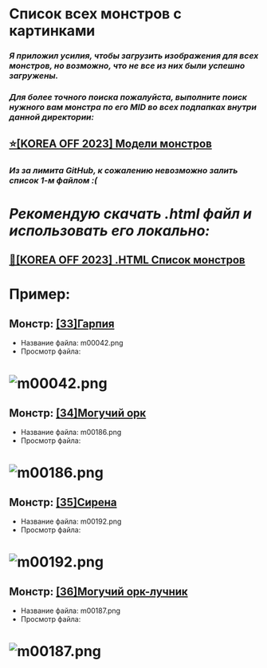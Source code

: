 # Список всех монстров с картинками
### _Я приложил усилия, чтобы загрузить изображения для всех монстров, но возможно, что не все из них были успешно загружены._
### _Для более точного поиска пожалуйста, выполните поиск нужного вам монстра по его MID во всех подпапках внутри данной директории:_
## [⭐[KOREA OFF 2023] Модели монстров](https://github.com/Aksel911/R2-Textures/tree/main/--%3D%3DMONSTER%20ITEM%20ARMOR%20MODELS%20FULL%3D%3D--/%5BKOREA%20OFF%202023%5D%20%D0%9C%D0%BE%D0%B4%D0%B5%D0%BB%D0%B8%20%D0%BC%D0%BE%D0%BD%D1%81%D1%82%D1%80%D0%BE%D0%B2)

### _Из за лимита GitHub, к сожалению невозможно залить список 1-м файлом :(_
# _Рекомендую скачать ***.html*** файл и использовать его локально:_
## [🧌[KOREA OFF 2023] .HTML Список монстров](https://github.com/Aksel911/R2-Textures/blob/main/--%3D%3DMONSTER%20ITEM%20ARMOR%20MODELS%20FULL%3D%3D--/%5BKOREA%20OFF%202023%5D%20%D0%9C%D0%BE%D0%B4%D0%B5%D0%BB%D0%B8%20%D0%BC%D0%BE%D0%BD%D1%81%D1%82%D1%80%D0%BE%D0%B2/%D0%A1%D0%BF%D0%B8%D1%81%D0%BE%D0%BA%20%D0%BC%D0%BE%D0%BD%D1%81%D1%82%D1%80%D0%BE%D0%B2%20%D1%81%20%D0%BA%D0%B0%D1%80%D1%82%D0%B8%D0%BD%D0%BA%D0%B0%D0%BC%D0%B8/ALL_MONSTERS.html)

# Пример:

## Монстр: [[33]Гарпия](https://github.com/Aksel911/R2-Textures/tree/main/--%3D%3DMONSTER%20ITEM%20ARMOR%20MODELS%20FULL%3D%3D--/%5BKOREA%20OFF%202023%5D%20%D0%9C%D0%BE%D0%B4%D0%B5%D0%BB%D0%B8%20%D0%BC%D0%BE%D0%BD%D1%81%D1%82%D1%80%D0%BE%D0%B2/[6.6.2023]%20Модели%20монстров%20I/[33]Гарпия/)
- Название файла: m00042.png
- Просмотр файла:
# ![m00042.png](https://raw.githubusercontent.com/Aksel911/R2-Textures/main/--%3D%3DMONSTER%20ITEM%20ARMOR%20MODELS%20FULL%3D%3D--/%5BKOREA%20OFF%202023%5D%20%D0%9C%D0%BE%D0%B4%D0%B5%D0%BB%D0%B8%20%D0%BC%D0%BE%D0%BD%D1%81%D1%82%D1%80%D0%BE%D0%B2/[6.6.2023]%20Модели%20монстров%20I/[33]Гарпия/m00042.png)

## Монстр: [[34]Могучий орк](https://github.com/Aksel911/R2-Textures/tree/main/--%3D%3DMONSTER%20ITEM%20ARMOR%20MODELS%20FULL%3D%3D--/%5BKOREA%20OFF%202023%5D%20%D0%9C%D0%BE%D0%B4%D0%B5%D0%BB%D0%B8%20%D0%BC%D0%BE%D0%BD%D1%81%D1%82%D1%80%D0%BE%D0%B2/[6.6.2023]%20Модели%20монстров%20I/[34]Могучий%20орк/)
- Название файла: m00186.png
- Просмотр файла:
# ![m00186.png](https://raw.githubusercontent.com/Aksel911/R2-Textures/main/--%3D%3DMONSTER%20ITEM%20ARMOR%20MODELS%20FULL%3D%3D--/%5BKOREA%20OFF%202023%5D%20%D0%9C%D0%BE%D0%B4%D0%B5%D0%BB%D0%B8%20%D0%BC%D0%BE%D0%BD%D1%81%D1%82%D1%80%D0%BE%D0%B2/[6.6.2023]%20Модели%20монстров%20I/[34]Могучий%20орк/m00186.png)

## Монстр: [[35]Сирена](https://github.com/Aksel911/R2-Textures/tree/main/--%3D%3DMONSTER%20ITEM%20ARMOR%20MODELS%20FULL%3D%3D--/%5BKOREA%20OFF%202023%5D%20%D0%9C%D0%BE%D0%B4%D0%B5%D0%BB%D0%B8%20%D0%BC%D0%BE%D0%BD%D1%81%D1%82%D1%80%D0%BE%D0%B2/[6.6.2023]%20Модели%20монстров%20I/[35]Сирена/)
- Название файла: m00192.png
- Просмотр файла:
# ![m00192.png](https://raw.githubusercontent.com/Aksel911/R2-Textures/main/--%3D%3DMONSTER%20ITEM%20ARMOR%20MODELS%20FULL%3D%3D--/%5BKOREA%20OFF%202023%5D%20%D0%9C%D0%BE%D0%B4%D0%B5%D0%BB%D0%B8%20%D0%BC%D0%BE%D0%BD%D1%81%D1%82%D1%80%D0%BE%D0%B2/[6.6.2023]%20Модели%20монстров%20I/[35]Сирена/m00192.png)

## Монстр: [[36]Могучий орк-лучник](https://github.com/Aksel911/R2-Textures/tree/main/--%3D%3DMONSTER%20ITEM%20ARMOR%20MODELS%20FULL%3D%3D--/%5BKOREA%20OFF%202023%5D%20%D0%9C%D0%BE%D0%B4%D0%B5%D0%BB%D0%B8%20%D0%BC%D0%BE%D0%BD%D1%81%D1%82%D1%80%D0%BE%D0%B2/[6.6.2023]%20Модели%20монстров%20I/[36]Могучий%20орк-лучник/)
- Название файла: m00187.png
- Просмотр файла:
# ![m00187.png](https://raw.githubusercontent.com/Aksel911/R2-Textures/main/--%3D%3DMONSTER%20ITEM%20ARMOR%20MODELS%20FULL%3D%3D--/%5BKOREA%20OFF%202023%5D%20%D0%9C%D0%BE%D0%B4%D0%B5%D0%BB%D0%B8%20%D0%BC%D0%BE%D0%BD%D1%81%D1%82%D1%80%D0%BE%D0%B2/[6.6.2023]%20Модели%20монстров%20I/[36]Могучий%20орк-лучник/m00187.png)

